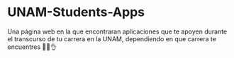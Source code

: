 # UNAM-Students-Apps
Una página web en la que encontraran aplicaciones que te apoyen durante el transcurso de tu carrera en la UNAM, dependiendo en que carrera te encuentres 🐔🙀👌
